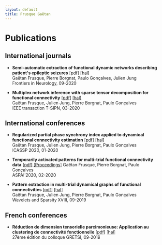 ```yaml
---
layout: default
title: Frusque Gaëtan
---
```

# Publications

## International journals

* **Semi-automatic extraction of functional dynamic networks describing patient's epileptic seizures** [[pdf]](./Support/fneur-11-579725.pdf) [[hal]](https://hal.archives-ouvertes.fr/hal-02935666/)\
Gaëtan Frusque, Pierre Borgnat, Paulo Gonçalves, Julien Jung \
Frontiers in Neurology, 09-2020

* **Multiplex network inference with sparse tensor decomposition for functional connectivity** [[pdf]](./Support/IEEE-T-SIPN.pdf) [[hal]](https://hal.inria.fr/hal-02531459/file/IEEE-T-SIPN.pdf) \
Gaëtan Frusque, Julien Jung, Pierre Borgnat, Paulo Gonçalves \
IEEE transaction T-SIPN, 03-2020

## International conferences 

* **Regularized partial phase synchrony index applied to dynamical functional connectivity estimation** [[pdf]](./Support/Frusque.icassp2020.pdf) [[hal]](https://hal.inria.fr/hal-02459821/document)\
Gaëtan Frusque, Julien Jung, Pierre Borgnat, Paulo Gonçalves\
ICASSP 2020, 01-2020

* **Temporarily activated patterns for multi-trial functional connectivity data** [[pdf]](./Support/ASPAI.pdf) [[Proceedings]](https://www.sensorsportal.com/ASPAI_2020/ASPAI_2020_Conference_Proceedings.pdf)
Gaëtan Frusque, Pierre Borgnat, Paulo Gonçalves \
ASPAI'2020, 02-2020

* **Pattern extraction in multi-trial dynamical graphs of functional connectivities** [[pdf]](./Support/spie.pdf) [[hal]](https://hal.archives-ouvertes.fr/hal-02399385/file/SPIE.pdf) \
Gaëtan Frusque, Julien Jung, Pierre Borgnat, Paulo Gonçalves \
Wavelets and Sparsity XVIII, 09-2019

## French conferences

* **Réduction de dimension tensorielle parcimonieuse:  Application au clustering de connectivité fonctionnelle** [[pdf]](./Support/Gretsi2019-Frusque.pdf) [[hal]](https://hal.inria.fr/hal-02154888/file/Gretsi2019-Frusque.pdf) \
27ème édition du colloque GRETSI, 09-2019

<br/>
